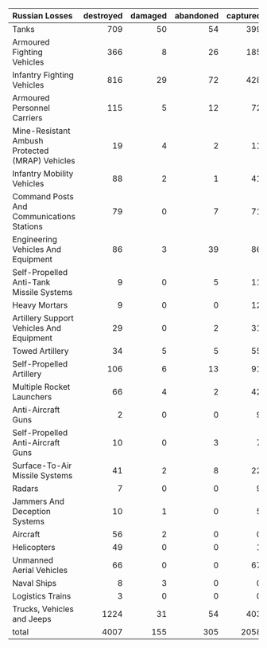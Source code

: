 | Russian Losses                                   |   destroyed |   damaged |   abandoned |   captured |   total |
|:-------------------------------------------------|------------:|----------:|------------:|-----------:|--------:|
| Tanks                                            |         709 |        50 |          54 |        399 |    1212 |
| Armoured Fighting Vehicles                       |         366 |         8 |          26 |        185 |     585 |
| Infantry Fighting Vehicles                       |         816 |        29 |          72 |        428 |    1345 |
| Armoured Personnel Carriers                      |         115 |         5 |          12 |         72 |     204 |
| Mine-Resistant Ambush Protected  (MRAP) Vehicles |          19 |         4 |           2 |         11 |      36 |
| Infantry Mobility Vehicles                       |          88 |         2 |           1 |         41 |     132 |
| Command Posts And Communications Stations        |          79 |         0 |           7 |         71 |     157 |
| Engineering Vehicles And Equipment               |          86 |         3 |          39 |         86 |     214 |
| Self-Propelled Anti-Tank Missile Systems         |           9 |         0 |           5 |         11 |      25 |
| Heavy Mortars                                    |           9 |         0 |           0 |         12 |      21 |
| Artillery Support Vehicles And Equipment         |          29 |         0 |           2 |         31 |      62 |
| Towed Artillery                                  |          34 |         5 |           5 |         55 |      99 |
| Self-Propelled Artillery                         |         106 |         6 |          13 |         91 |     216 |
| Multiple Rocket Launchers                        |          66 |         4 |           2 |         42 |     114 |
| Anti-Aircraft Guns                               |           2 |         0 |           0 |          9 |      11 |
| Self-Propelled Anti-Aircraft Guns                |          10 |         0 |           3 |          7 |      20 |
| Surface-To-Air Missile Systems                   |          41 |         2 |           8 |         22 |      73 |
| Radars                                           |           7 |         0 |           0 |          9 |      16 |
| Jammers And Deception Systems                    |          10 |         1 |           0 |          5 |      16 |
| Aircraft                                         |          56 |         2 |           0 |          0 |      58 |
| Helicopters                                      |          49 |         0 |           0 |          1 |      50 |
| Unmanned Aerial Vehicles                         |          66 |         0 |           0 |         67 |     133 |
| Naval Ships                                      |           8 |         3 |           0 |          0 |      11 |
| Logistics Trains                                 |           3 |         0 |           0 |          0 |       3 |
| Trucks, Vehicles and Jeeps                       |        1224 |        31 |          54 |        403 |    1712 |
| total                                            |        4007 |       155 |         305 |       2058 |    6525 |